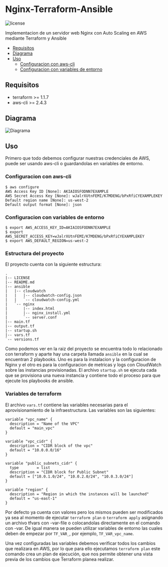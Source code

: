 # Nginx-Terraform-Ansible
![license](https://img.shields.io/github/license/LuisOsuna117/nginx-terraform-ansible)

Implementacion de un servidor web Nginx con Auto Scaling en AWS mediante Terraform y Ansible

- [Requisitos](#requisitos)
- [Diagrama](#diagrama)
- [Uso](#uso)
  - [Configuracion con aws-cli](#configuracion-con-aws-cli)
  - [Configuracion con variables de entorno](#configuracion-con-variables-de-entorno)

## Requisitos
* terraform >= 1.1.7
* aws-cli >= 2.4.3

## Diagrama

![Diagrama](https://i.imgur.com/V2RMxPf.jpeg)

## Uso

Primero que todo debemos configurar nuestras credenciales de AWS, puede ser usando aws-cli o guardandolas en variables de entorno.

### Configuracion con aws-cli
```shell
$ aws configure
AWS Access Key ID [None]: AKIAIOSFODNN7EXAMPLE
AWS Secret Access Key [None]: wJalrXUtnFEMI/K7MDENG/bPxRfiCYEXAMPLEKEY
Default region name [None]: us-west-2
Default output format [None]: json
```

### Configuracion con variables de entorno
```shell
$ export AWS_ACCESS_KEY_ID=AKIAIOSFODNN7EXAMPLE
$ export AWS_SECRET_ACCESS_KEY=wJalrXUtnFEMI/K7MDENG/bPxRfiCYEXAMPLEKEY
$ export AWS_DEFAULT_REGION=us-west-2
```

### Estructura del proyecto
El proyecto cuenta con la siguiente estructura:
```console
.
|-- LICENSE
|-- README.md
|-- ansible
|   |-- cloudwatch
|   |   |-- cloudwatch-config.json
|   |   `-- cloudwatch-config.yml
|   `-- nginx
|       |-- index.html
|       |-- nginx_install.yml
|       `-- server.conf
|-- main.tf
|-- output.tf
|-- startup.sh
|-- vars.tf
`-- versions.tf
```
Como podemos ver en la raiz del proyecto se encuentra todo lo relacionado con terraform y aparte hay una carpeta llamada `ansible` en la cual se encuentran 2 playbooks. Uno es para la instalacion y la configuracion de Nginx y el otro es para la configuracion de metricas y logs con CloudWatch sobre las instancias provisionadas. El archivo `startup.sh` se ejecuta cada que se provisiona una nueva instancia y contiene todo el proceso para que ejecute los playbooks de ansible.

### Variables de terraform
El archivo `vars.tf` contiene las variables necesarias para el aprovisionamiento de la infraestructura. Las variables son las siguientes:
```file
variable "vpc_name" {
  description = "Name of the VPC"
  default = "main_vpc"
}

variable "vpc_cidr" {
  description = "CIDR block of the vpc"
  default = "10.0.0.0/16"
}

variable "public_subnets_cidr" {
  type        = list
  description = "CIDR block for Public Subnet"
  default = ["10.0.1.0/24", "10.0.2.0/24", "10.0.3.0/24"]
}

variable "region" {
  description = "Region in which the instances will be launched"
  default = "us-east-1"
}
```
Por defecto ya cuenta con valores pero los mismos pueden ser modificados ya sea al momento de ejecutar `terraform plan` o `terraform apply` asignando un archivo tfvars con -var-file o colocandolas directamente en el comando con -var. De igual manera se pueden utilizar variables de entorno las cuales deben de empezar por `TF_VAR_`, por ejemplo, `TF_VAR_vpc_name`.

Una vez configuradas las variables debemos verificar todos los cambios que realizara en AWS, por lo que para ello ejecutamos `terraform plan` este comando crea un plan de ejecución, que nos permite obtener una vista previa de los cambios que Terraform planea realizar.


